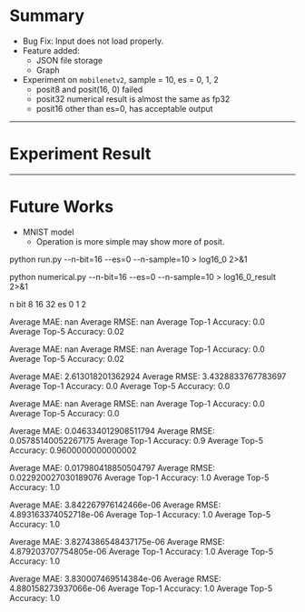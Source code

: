 # Summary

- Bug Fix: Input does not load properly.
- Feature added: 
	- JSON file storage
	- Graph
- Experiment on `mobilenetv2`, sample = 10, es = 0, 1, 2
	- posit8 and posit(16, 0) failed
	- posit32 numerical result is almost the same as fp32
	- posit16 other than es=0, has acceptable output

---
# Experiment Result


---

# Future Works

- MNIST model
	- Operation is more simple may show more of posit.

python run.py --n-bit=16 --es=0 --n-sample=10 > log16_0 2>&1

python numerical.py --n-bit=16 --es=0 --n-sample=10 > log16_0_result 2>&1

n bit 8 16 32
es 0 1 2

Average MAE: nan
Average RMSE: nan
Average Top-1 Accuracy: 0.0
Average Top-5 Accuracy: 0.02

Average MAE: nan
Average RMSE: nan
Average Top-1 Accuracy: 0.0
Average Top-5 Accuracy: 0.02

Average MAE: 2.613018201362924
Average RMSE: 3.4328833767783697
Average Top-1 Accuracy: 0.0
Average Top-5 Accuracy: 0.0

Average MAE: nan
Average RMSE: nan
Average Top-1 Accuracy: 0.0
Average Top-5 Accuracy: 0.0

Average MAE: 0.046334012908511794
Average RMSE: 0.05785140052267175
Average Top-1 Accuracy: 0.9
Average Top-5 Accuracy: 0.9600000000000002

Average MAE: 0.017980418850504797
Average RMSE: 0.022920027030189076
Average Top-1 Accuracy: 1.0
Average Top-5 Accuracy: 1.0

Average MAE: 3.842267976142466e-06
Average RMSE: 4.893163374052718e-06
Average Top-1 Accuracy: 1.0
Average Top-5 Accuracy: 1.0

Average MAE: 3.8274386548437175e-06
Average RMSE: 4.879203707754805e-06
Average Top-1 Accuracy: 1.0
Average Top-5 Accuracy: 1.0

Average MAE: 3.830007469514384e-06
Average RMSE: 4.880158273937066e-06
Average Top-1 Accuracy: 1.0
Average Top-5 Accuracy: 1.0